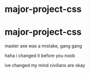 # major-project-css
# major-project-css




master axe was a mistake, gang gang

haha i changed it before you noob


ive changed my mind civilians are okay
